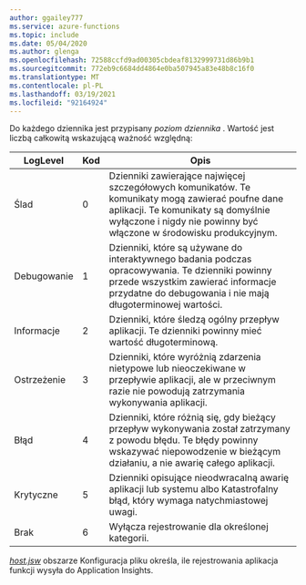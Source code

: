 ```yaml
---
author: ggailey777
ms.service: azure-functions
ms.topic: include
ms.date: 05/04/2020
ms.author: glenga
ms.openlocfilehash: 72588ccfd9ad00305cbdeaf8132999731d86b9b1
ms.sourcegitcommit: 772eb9c6684dd4864e0ba507945a83e48b8c16f0
ms.translationtype: MT
ms.contentlocale: pl-PL
ms.lasthandoff: 03/19/2021
ms.locfileid: "92164924"
---
```

Do każdego dziennika jest przypisany *poziom dziennika* . Wartość jest liczbą całkowitą wskazującą ważność względną:

|LogLevel    |Kod| Opis |
|------------|---|--------------|
|Ślad       | 0 |Dzienniki zawierające najwięcej szczegółowych komunikatów. Te komunikaty mogą zawierać poufne dane aplikacji. Te komunikaty są domyślnie wyłączone i nigdy nie powinny być włączone w środowisku produkcyjnym.|
|Debugowanie       | 1 | Dzienniki, które są używane do interaktywnego badania podczas opracowywania. Te dzienniki powinny przede wszystkim zawierać informacje przydatne do debugowania i nie mają długoterminowej wartości. |
|Informacje | 2 | Dzienniki, które śledzą ogólny przepływ aplikacji. Te dzienniki powinny mieć wartość długoterminową. |
|Ostrzeżenie     | 3 | Dzienniki, które wyróżnią zdarzenia nietypowe lub nieoczekiwane w przepływie aplikacji, ale w przeciwnym razie nie powodują zatrzymania wykonywania aplikacji. |
|Błąd       | 4 | Dzienniki, które różnią się, gdy bieżący przepływ wykonywania został zatrzymany z powodu błędu. Te błędy powinny wskazywać niepowodzenie w bieżącym działaniu, a nie awarię całego aplikacji. |
|Krytyczne    | 5 | Dzienniki opisujące nieodwracalną awarię aplikacji lub systemu albo Katastrofalny błąd, który wymaga natychmiastowej uwagi. |
|Brak        | 6 | Wyłącza rejestrowanie dla określonej kategorii. |

[ *host.jsw*](../articles/azure-functions/functions-host-json.md) obszarze Konfiguracja pliku określa, ile rejestrowania aplikacja funkcji wysyła do Application Insights.  
